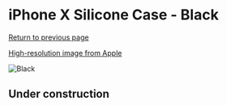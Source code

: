 # iPhone X Silicone Case - Black

[Return to previous page](/iphone_x)

[High-resolution image from Apple](https://store.storeimages.cdn-apple.com/8756/as-images.apple.com/is/MQT12?wid=4500&hei=4500&fmt=png)

<div style="width: 512px"><img src="/almost_uncompressed/MQT12.webp" alt="Black"></div>

## Under construction

